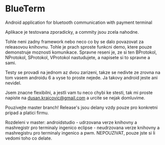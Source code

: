 # BlueTerm
Android application for bluetooth communication with payment terminal

Aplikace je testovana zporadicky, a commity jsou zcela nahodne.

Tohle neni zadny framework nebo neco co by se dalo povazovat za releasovou knihovnu. Tohle je prach sproste funkcni demo,
ktere pouze demonstruje moznosti komunikace. Spravne reseni je, ze si ten BProtokol, NProtokol, SProtokol, VProtokol nastudujete,
a napisete si to spravne a sami.

Testy se provadi na jednom az dvou zarizeni, takze se nedivte ze zrovna na tom vasem androidu 6 a vyse to proste nejede. Ja takovy android jeste ani nevidel.

Jsem znacne flexibilni, a jestli vam tu neco chybi ke stesti, tak mi proste napiste na dusan.krajcovic@gmail.com a urcite se nejak domluvime.

Pouzivejte master branch! Release's jsou delany vzdy pouze pro konkretni pripad a platici firmu.

Rozdeleni v master:
	androidstudio - udrzovana verze knihovny a mashregistr pro terminaly ingenico
	eclipse - neudrzovana verze knihovny a mashregistru pro terminaly ingenico a pwm. NEPOUZIVAT, pouze jste si li vedomi toho co delate.
